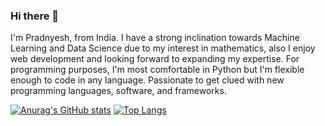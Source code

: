 ### Hi there 👋

I'm Pradnyesh, from India. I have a strong inclination towards Machine Learning and Data Science due to my interest in mathematics, also I enjoy web development and looking forward to expanding my expertise. For programming purposes, I'm most comfortable in Python but I'm flexible enough to code in any language. Passionate to get clued with new programming languages, software, and frameworks.

[![Anurag's GitHub stats](https://github-readme-stats.vercel.app/api?username=Prad06)](https://github.com/anuraghazra/github-readme-stats)
[![Top Langs](https://github-readme-stats.vercel.app/api/top-langs/?username=Prad06&layout=compact)](https://github.com/anuraghazra/github-readme-stats)
